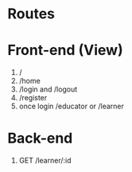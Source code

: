 # Routes

# Front-end (View)
1. / 
2. /home
3. /login and /logout
4. /register
5. once login /educator or /learner

# Back-end
1. GET /learner/:id
